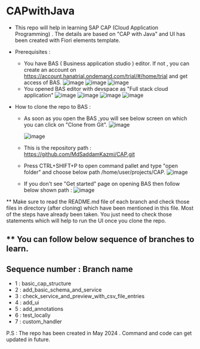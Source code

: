 # CAPwithJava

* This repo will help in learning SAP CAP (Cloud Application Programming) . The details are based on "CAP with Java" and UI has been created with Fiori elements template.

* Prerequisites :
  * You have BAS ( Business application studio ) editor. If not , you can create an account on https://account.hanatrial.ondemand.com/trial/#/home/trial and get access of BAS.
    ![image](https://github.com/MdSaddamKazmi/CAP/assets/54942497/1c003c09-4093-4ad0-93ed-c2a95c7ccffb)
    ![image](https://github.com/MdSaddamKazmi/CAP/assets/54942497/8bec9a26-dc69-4648-b8fd-1bd2e198cc42)
    ![image](https://github.com/MdSaddamKazmi/CAP/assets/54942497/09958524-cb6a-4040-9c51-be69e4c64468)
  * You opened BAS editor with devspace as "Full stack cloud application"
    ![image](https://github.com/MdSaddamKazmi/CAP/assets/54942497/8833890c-c6ac-428e-b376-01dbb62e8f3e)
    ![image](https://github.com/MdSaddamKazmi/CAP/assets/54942497/f4524ff2-607e-4ed8-b8f4-672e79d956e1)
    ![image](https://github.com/MdSaddamKazmi/CAP/assets/54942497/f8d82e40-debf-4784-a808-2aa602972068)
    ![image](https://github.com/MdSaddamKazmi/CAP/assets/54942497/a4e91ace-015f-473c-8ecd-47ca8d76c993)

* How to clone the repo to BAS :
 
    * As soon as you open the BAS ,you will see below screen on which you can click on "Clone from Git".
      ![image](https://github.com/MdSaddamKazmi/CAP/assets/54942497/ab8bb28d-a81e-4403-8842-af21ee5eae0b)
      
      ![image](https://github.com/MdSaddamKazmi/CAP/assets/54942497/e66b1e06-c910-4635-8643-1fadea0d73cd)
    * This is the repository path : https://github.com/MdSaddamKazmi/CAP.git

    * Press CTRL+SHIFT+P to open command pallet and type "open folder" and choose below path /home/user/projects/CAP.
      ![image](https://github.com/MdSaddamKazmi/CAP/assets/54942497/e80ededd-3b3a-4390-92c4-181f560951e8)

    * If you don't see "Get started" page on opening BAS then follow below shown path :
     ![image](https://github.com/MdSaddamKazmi/CAP/assets/54942497/29a8d958-d280-4a6c-bc6b-ba316e243599)




** Make sure to read the README.md file of each branch and check those files in directory (after cloning) which have been mentioned in this file. Most of the steps have already been taken. You just need to check those statements which will help to run the UI once you clone the repo. 

** You can follow below sequence of branches to learn.
------------------------------
Sequence number : Branch name
------------------------------
* 1 : basic_cap_structure
* 2 : add_basic_schema_and_service
* 3 : check_service_and_preview_with_csv_file_entries
* 4 : add_ui
* 5 : add_annotations
* 6 : test_locally
* 7 : custom_handler



P.S : The repo has been created in May 2024 . Command and code can get updated in future. 
